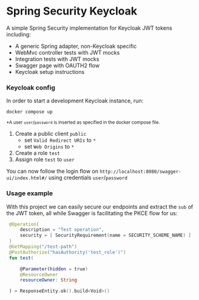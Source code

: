 # Spring Security Keycloak

A simple Spring Security implementation for Keycloak JWT tokens including:

- A generic Spring adapter, non-Keycloak specific
- WebMvc controller tests with JWT mocks
- Integration tests with JWT mocks
- Swagger page with OAUTH2 flow
- Keycloak setup instructions

### Keycloak config
In order to start a development Keycloak instance, run:

```shell 
docker compose up
```

<sub>*A user `user`/`password` is inserted as specified in the docker compose file.

1. Create a public client `public`
   - set `Valid Redirect URIs` to `*`
   - set `Web Origins` to `*`
2. Create a role `test`
3. Assign role `test` to `user`

You can now follow the login flow on `http://localhost:8080/swagger-ui/index.html#/` using credentials `user`/`password`

### Usage example
With this project we can easily secure our endpoints and extract the `sub` of the JWT token, all while Swagger is
facilitating the PKCE flow for us:

```kotlin
 @Operation(
     description = "Test operation",
     security = [ SecurityRequirement(name = SECURITY_SCHEME_NAME) ]
 )
 @GetMapping("/test-path")
 @PostAuthorize("hasAuthority('test_role')")
 fun test(

     @Parameter(hidden = true)
     @ResourceOwner
     resourceOwner: String

 ) = ResponseEntity.ok().build<Void>()
```